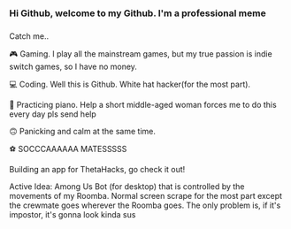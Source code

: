 ### Hi Github, welcome to my Github. I'm a professional meme
### 
Catch me..

🎮 Gaming. I play all the mainstream games, but my true passion is indie switch games, so I have no money.

💻 Coding. Well this is Github. White hat hacker(for the most part).

🎹 Practicing piano. Help a short middle-aged woman forces me to do this every day pls send help

🙃 Panicking and calm at the same time.

⚽ SOCCCAAAAAA MATESSSSS


Building an app for ThetaHacks, go check it out!



Active Idea: Among Us Bot (for desktop) that is controlled by the movements of my Roomba. Normal screen scrape for the most part 
except the crewmate goes wherever the Roomba goes. The only problem is, if it's impostor, it's gonna look kinda sus
<!--
**sherlocknomes/sherlocknomes** is a ✨ _special_ ✨ repository because its `README.md` (this file) appears on your GitHub profile.

Here are some ideas to get you started:

- 🔭 I’m currently working on ...
- 🌱 I’m currently learning ...
- 👯 I’m looking to collaborate on ...
- 🤔 I’m looking for help with ...
- 💬 Ask me about ...
- 📫 How to reach me: ...
- 😄 Pronouns: ...
- ⚡ Fun fact: ...
-->
